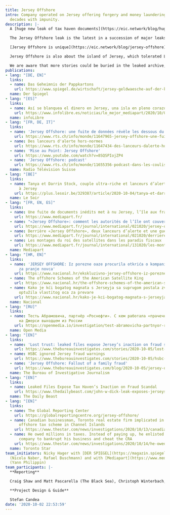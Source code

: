 ```yaml
---
title: Jersey Offshore
intro: Company operated on Jersey offering forgery and money laundering services for
  decades with impunity.
description: |-
  A [huge new leak of tax haven documents](https://eic.network/blog/huge-new-tax-haven-leak-reveals-specialist-money-laundering-company) has revealed an especially dirty part of the tax haven world, including forgery of documents, dummy accounts and the use of false client names. The leak consists of hundreds of thousands of pages of records of a Jersey offshore company called La Hougue (later Pantrust in Panama) that offered techniques for money laundering to its hand-picked clients.

  The Jersey Offshore leak is the latest in a succession of major leaks that have exposed why tax havens like Jersey need to be regulated and closed down. Jersey Offshore’s special contribution is that the secret company records reveal detailed techniques used to hide money, dodge tax and evade government regulators. It also reveals thousands of secret money transfers, allowing the team of journalists to follow the money.

  [Jersey Offshore is unique](https://eic.network/blog/jersey-offshore) because the sources of the leak are prepared to be named and front up publicly. They had been cheated by La Hougue, set out to fight it legally and along the way gained access to the company’s extremely secret records.

  Jersey Offshore is also about the island of Jersey, which tolerated La Hougue for decades with no effective oversight. When the sources handed over the full La Hougue records to the Jersey authorities, expecting action on the criminality, the authorities declined to take action and then refused to return the evidence. Fortunately the sources had already scanned the documents they hand over and a multi-country team of investigative journalists has been studying what they reveal. Stories published by EIC and partners will be listed below.

  We are aware that more stories could be buried in the leaked archive, so we are also ready to share the collection of leaked source documents to media and organizations doing investigative research in the public interest. [Get in touch!](https://eic.network/#contact)
publications:
- lang: "[DE, EN]"
  links:
  - name: Das Geheimnis der Pappkartons
    url: https://www.spiegel.de/wirtschaft/jersey-geldwaesche-auf-der-kanalinsel-das-geheimnis-der-pappkartons-a-00000000-0002-0001-0000-000173324630
  name: Der Spiegel
- lang: "[ES]"
  links:
  - name: Así se blanquea el dinero en Jersey, una isla en pleno corazón de Europa
    url: https://www.infolibre.es/noticias/lo_mejor_mediapart/2020/10/06/asi_blanquea_dinero_jersey_pleno_corazon_europa_111752_1044.html
  name: infoLibre
- lang: "[FR, DE, IT]"
  links:
  - name: 'Jersey Offshore: une fuite de données révèle les dessous du monde des trusts'
    url: https://www.rts.ch/info/monde/11647965-jersey-offshore-une-fuite-de-donnees-revele-les-dessous-du-monde-des-trusts.html
  - name: Des lanceurs d'alerte hors-normes
    url: https://www.rts.ch/info/monde/11647434-des-lanceurs-dalerte-horsnormes.html
  - name: 'Mise au Point: Jersey Offshore'
    url: https://www.youtube.com/watch?v=8SQSPIojZP4
  - name: 'Jersey Offshore: podcast'
    url: https://www.rts.ch/info/monde/11655356-podcast-dans-les-coulisses-de-lenquete-sur-les-jersey-offshore.html
  name: Radio Télévision Suisse
- lang: "[BE]"
  links:
  - name: Tanya et Darrin Stock, couple ultra-riche et lanceurs d’alerte hors-normes
      à Jersey
    url: https://plus.lesoir.be/329387/article/2020-10-04/tanya-et-darrin-stock-couple-ultra-riche-et-lanceurs-dalerte-hors-normes-jersey
  name: Le Soir
- lang: "[FR, EN, ES]"
  links:
  - name: Une fuite de documents inédits met à nu Jersey, l’île aux fraudeurs
    url: https://www.mediapart.fr/
  - name: "«Jersey Offshore»: comment les autorités de l’île ont couvert la fraude"
    url: https://www.mediapart.fr/journal/international/021020/jersey-offshore-comment-les-autorites-de-l-ile-ont-couvert-la-fraude
  - name: Derrière «Jersey Offshore», deux lanceurs d’alerte et une guerre familiale
    url: https://www.mediapart.fr/journal/international/021020/derriere-jersey-offshore-deux-lanceurs-d-alerte-et-une-guerre-familiale
  - name: Les montages du roi des satellites dans les paradis fiscaux
    url: https://www.mediapart.fr/journal/international/131020/les-montages-du-roi-des-satellites-dans-les-paradis-fiscaux
  name: Mediapart
- lang: "[HR, EN]"
  links:
  - name: 'JERSEY OFFSHORE: Iz porezne oaze procurila otkrića o kompaniji specijaliziranoj
      za pranje novca'
    url: https://www.nacional.hr/ekskluzivno-jersey-offshore-iz-porezne-oaze-procurila-otkrica-o-kompaniji-specijaliziranoj-za-pranje-novca/
  - name: The offshore Schemes of the American Satellite King
    url: https://www.nacional.hr/the-offshore-schemes-of-the-american-satellite-king/
  - name: Kako je kći bogatog magnata s Jerseyja sa suprugom postala zviždačica i
      optužila vlastitog oca za prevare
    url: https://www.nacional.hr/kako-je-kci-bogatog-magnata-s-jerseyja-sa-suprugom-postala-zvizdacica-i-optuzila-vlastitog-oca-za-prevare/
  name: Nacional
- lang: "[RU]"
  links:
  - name: Тесть Абрамовича, партнёр «Роснефти». С кем работала «прачечная», построенная
      на Джерси выходцем из России
    url: https://openmedia.io/investigation/test-abramovicha-partnyor-rosnefti-s-kem-rabotala-prachechnaya-postroennaya-na-dzhersi-vyxodcem-iz-rossii/
  name: Open Media
- lang: "[EN]"
  links:
  - name: 'Lost trust: leaked files expose Jersey’s inaction on fraud scandal'
    url: https://www.thebureauinvestigates.com/stories/2020-10-05/lost-trust-leaked-files-expose-jerseys-inaction-on-fraud-scandal
  - name: HSBC ignored Jersey fraud warnings
    url: https://www.thebureauinvestigates.com/stories/2020-10-05/hsbc-ignored-jersey-fraud-warnings
  - name: 'Jersey Offshore: Fallout of a family fraud'
    url: https://www.thebureauinvestigates.com/blog/2020-10-05/jersey-offshore-fallout-of-a-family-fraud
  name: The Bureau of Investigative Journalism
- lang: "[EN]"
  links:
  - name: Leaked Files Expose Tax Haven’s Inaction on Fraud Scandal
    url: https://www.thedailybeast.com/john-w-dick-leak-exposes-jerseys-inaction-on-fraud-scandal
  name: The Daily Beast
- lang: "[EN]"
  links:
  - name: The Global Reporting Center
    url: https://globalreportingcentre.org/jersey-offshore/
  - name: Canadian businessman, Toronto real estate firm implicated in multi-million-dollar
      offshore tax scheme in Channel Islands
    url: https://www.thestar.com/news/investigations/2020/10/13/canadian-businessman-toronto-real-estate-firm-implicated-in-multi-million-dollar-offshore-tax-scheme-in-channel-islands.html
  - name: He owed millions in taxes. Instead of paying up, he enlisted an offshore
      company to bankrupt his business and cheat the CRA
    url: https://www.thestar.com/news/investigations/2020/10/14/he-owed-millions-in-taxes-instead-of-paying-up-he-enlisted-an-offshore-company-to-bankrupt-his-business-and-cheat-the-cra.html
  name: Toronto Star
team_initiators: Nicky Hager with [DER SPIEGEL](https://magazin.spiegel.de/SP/ausgaben/)
  (Nicola Naber, Rafael Buschmann) and with [Mediapart](https://www.mediapart.fr/)
  (Yann Philippin)
team_participants: |-
  **Reporting**

  Craig Shaw and Matt Pascarella (The Black Sea), Christoph Winterbach, Nicola Naber (Der Spiegel), Blaž Zgaga (Nacional), Cécile Tran-Tien, Dimitri Zufferey (La Radio Télévision Suisse), Yann Philippin (Mediapart), Robert Cribb, Marco Chown Oved (Toronto Star), Calyn Shaw, Sam Eifling, Katarina Sabados (Global Reporting Centre), Ilia Rozhdestvenskii (Open Media), Franz Wild, Isobel Koshiw and Ben Stockton (The Bureau of Investigative Journalism).

  **Project Design & Guide**

  Stefan Candea
date: '2020-10-02 22:53:59'
---
```


